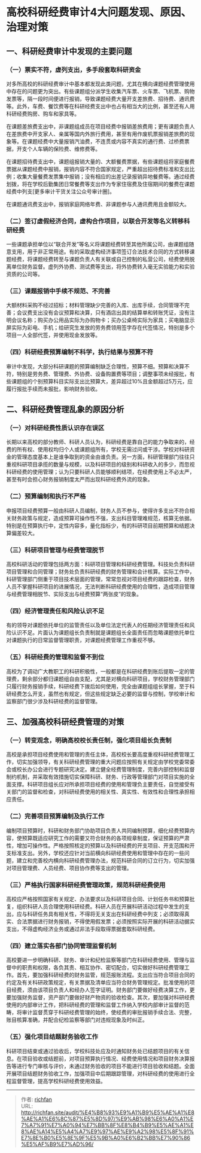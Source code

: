 # 高校科研经费审计4大问题发现、原因、治理对策


## 一、科研经费审计中发现的主要问题

### （一）票实不符，虚列支出，多手段套取科研资金

对多所高校的科研经费审计中基本都发现此类问题，尤其在横向课题经费管理使用中存在的问题更为突出。有些课题组分派学生收集汽车票、火车票、飞机票、购物发票等，隔一段时间便进行报销，导致课题经费大量开支差旅费、招待费、通讯费等。此外，车费、餐饮费等在科研经费支出中也占有相当大的比例，甚至还有人用科研经费购房、购车和家具等。

在课题差旅费支出中，非课题组成员在项目经费中报销差旅费用；更有课题负责人在差旅费中开支家人、亲属等国内外旅行费用，甚至有用作废机票报销差旅费的现象等。在课题经费中大量报销汽油费，不连贯或内容不真实的通行费、过桥费票据，开支个人车辆的保险费、维修费等。

在课题招待费支出中，课题组报销大量的、大额餐费票据，有些课题组将家庭餐费票据从课题经费中报销，报销内容不符合国家规定，严重超出招待费标准和支出比例；收集大量餐费发票集中报销；没有相应的出差记录报销异地餐费等。通过经费划拨，将在学校后勤集团日常餐费等支出作为专家住宿费及住宿期间的餐费在课题经费中列支[更多审计干货关注公众号审计圈]。

在课题通讯费支出中，报销家庭网络年费、非课题参与人通讯费用且金额较大。

### （二）签订虚假经济合同，虚构合作项目，以联合开发等名义转移科研经费

一些课题承担单位以“联合开发”等名义将课题经费转至其他所属公司，由课题组随意支用，用于非正常用途。有的采取虚构经济事项签订合法技术合同的方式转移课题经费，将课题经费转至与课题负责人有关联或自己控制的私营公司，经费使用脱离单位财务监督。虚列外协费、测试费等支出，将外协费转入毫无实验能力和实验资质的公司等。

### （三）课题报销中手续不规范、不完善

大额材料采购不经过招标；材料管理缺少完善的入库、出库手续，合同管理不完善；会议费支出没有会议预算和决算，只有酒店出具的结算单和转账凭证，没有注明会议名称；购买办公用品实际为办购物卡；买办公桌椅实际为家具；买电脑显示屏实际为彩电、手机；给研究生发放的劳务费领用签字存在代签情况，特别是多个项目一人全部代签，并使用现金发放等。

### （四）科研经费预算编制不科学，执行结果与预算不符

审计中发现，大部分科研课题的预算编制缺乏合理性，预算不细。预算和决算不符，特别是劳务费、管理费、外协费、设备购置费等项目；调整事项未经报批，有些课题组的个别预算科目实际支出比预算大，差异超过10%且金额超过5万元，应履行报批手续而未报批，影响财务验收。

## 二、科研经费管理乱象的原因分析

### （一）对科研经费性质认识存在误区

长期以来高校的部分教师、科研人员认为，科研经费是靠自己的能力争取来的，经费的所有权、使用权均归个人或课题组所有，学校无需过问或干涉。学校对科研资金的管理态度基本上是谁争取到的资金由谁负责。另一方面，科研管理部门往往只重视科研项目承揽的数量与规模，以及科研项目的级别和科研收入的多少，而忽视科研经费的使用管理；认为只要科研人员能够顺利结项，在经费使用上不必太严，甚至有时会担心财务报销制度太严而出现科研经费外流的现象。

### （二）预算编制和执行不严格

申报项目经费预算一般由科研人员编制，财务人员不参与，使得许多支出不符合相关财务政策与规定，造成预算可操作性不强，支出科目管理难规范，核算无依据。特别是在预算执行中，定性内容多，量化指标少，有的科研项目前期预算和结题决算偏差较大。

### （三）科研项目管理与经费管理脱节

高校科研活动的管理包括两方面：科研项目管理和科研经费管理。科技处负责科研项目管理和合同管理；财务处负责科研经费的财务管理和会计核算。实际工作中，科研管理部门侧重于项目技术层面的管理，常常忽视对项目经费的跟踪检查，财务人员不掌握科研项目的进展情况，无法判断科研经费使用的合理性，造成项目管理与经费管理相脱节、实际支出与经费预算“两张皮”的现象。

### （四）经济管理责任和风险认识不足

有的领导对课题依托单位的监管责任以及单位法定代表人的任期经济管理责任和风险认识不足。片面认为课题组长负责制就是课题组长全面责任而忽略课题依托单位对课题执行的日常监督管理职责，对课题经费管理工作重视不够。

### （五）科研经费的管理和监督不到位

高校为了调动广大教职工的科研积极性，一般都是在科研经费到账后提取一定的管理费，剩余部分都归课题组自由支配，尤其是对横向科研项目，学校财务管理部门只履行财务报销手续，科研经费下拨后如何使用，完全由课题组组长掌握，至于科研经费怎么开支，虽然也有规定，但这些规定缺乏必要的监督与控制，学校审计和监察部门很少涉及科研经费的监督管理。

## 三、加强高校科研经费管理的对策

### （一）转变观念，明确高校校长责任制，强化项目组长负责制

高校是承担项目经费使用和管理的责任主体，高校校长要高度重视科研经费管理工作，切实加强领导，有关科研经费管理的重大问题应按照有关规定由学校党委常委会或校长办公会进行专题研究决定。建立健全经费管理制度，完善内部控制和监督制约机制，并采取有效措施切实保障科研、财务、行政等管理部门对项目实施的全面支撑。科研项目组长应对所承担项目经费的使用和管理负主要责任，自觉接受有关部门的监督和检查，对科研经费使用的相关性、真实性、有效性和合理性承担相应责任。

### （二）完善项目预算编制及执行工作

编制项目预算时，科研和财务部门协助项目负责人共同编制预算，细化经费预算内容，使预算既适应研究工作的需要又符合财务的各项规章制度，保证预算的严肃性，增加可操作性。严格按照核定的预算以及科研经费的开支项目、开支范围和开支标准支出。另外，学校还应针对当前横向科研经费使用和管理中存在的一些问题，建立和完善校内横向科研经费管理办法，规范科研合同的订立行为，切实加强对项目管理费、人员经费、项目协作费等支出的管理。

### （三）严格执行国家科研经费管理政策，规范科研经费使用

高校应严格按照国家有关规定、办法要求以及科研项目合同、计划任务书和预算批复，组织科研人员合理使用科研经费。科研人员在开展科研活动过程中发生的支出，应与科研任务具有相关性，不得将无关支出在科研经费中列支；必须取得真实、合法票据进行财务报销，不得使用假发票；必须按照实际开展的科研活动据实支出，不得虚构经济业务或通过非法手段取得票据套取科研经费。

### （四）建立落实各部门协同管理监督机制

高校要进一步明确科研、财务、审计和纪检监察等部门在科研经费使用、管理与监督中的职责和权限，各负其责、相互协作、密切配合，切实做好科研经费管理工作。首先，要加强科研经费的财务监管，规范报账流程。支出应当符合项目合同的约定及有关科研政策规定，有关票据及清单应当符合财务管理规定。批准使用的项目经费，须由该项目负责人和经办人签字证明。财务部门要做好经费决算工作，更要加强财务监督，资产部门要做好财产物资的验收检查。其次，要加强对科研经费使用的内部审计工作，把科研经费的管理和监督工作纳入学校内部审计监督的范畴，将审计监督贯穿于科研经费管理的始终，使经费的审批报销手续合法、完整，账目核算准确，并配合纪检监察等部门对违规现象及时纠正。

### （五）强化项目结题财务验收工作

科研项目结束或通过验收后，学校科技处应及时通知财务处已结题项目的有关信息。在项目验收或结题前，对项目预算执行情况、经费使用情况和项目财务决算报告等进行专门审核与评价，未通过财务验收的项目不能进行项目验收和结题。全面开展项目结题财务验收工作，加强项目中后期跟踪管理，对科研经费的使用进行全程监督管理，提高学校科研经费使用效益。

---

> 作者: [richfan](https://richfan.site/)  
> URL: http://richfan.site/audit/%E4%B8%93%E9%A1%B9%E5%AE%A1%E8%AE%A1%E6%8C%87%E5%8D%97/%E9%AB%98%E6%A0%A1%E7%A7%91%E7%A0%94%E7%BB%8F%E8%B4%B9%E5%AE%A1%E8%AE%A14%E5%A4%A7%E9%97%AE%E9%A2%98%E5%8F%91%E7%8E%B0%E5%8E%9F%E5%9B%A0%E6%B2%BB%E7%90%86%E5%AF%B9%E7%AD%96/  

